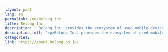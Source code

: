 ```yaml
---
layout: post
lang: en
permalink: /en/belong_inc
title: Belong Inc.
description: ' Belong Inc. provides the ecosystem of used mobile devices such as EC site, Buy-back Trade-in, Subscription, and Insurance. Hiring Page '
description_full: '<p>Belong Inc. provides the ecosystem of used mobile devices such as EC site, Buy-back Trade-in, Subscription, and Insurance. <a href="https://about.belong.co.jp/recruit/">Hiring Page</a></p>'
categories: 
link: https://about.belong.co.jp/
---
```

